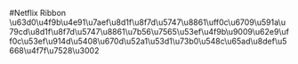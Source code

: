 #Netflix Ribbon
\u63d0\u4f9b\u4e91\u7aef\u8d1f\u8f7d\u5747\u8861\uff0c\u6709\u591a\u79cd\u8d1f\u8f7d\u5747\u8861\u7b56\u7565\u53ef\u4f9b\u9009\u62e9\uff0c\u53ef\u914d\u5408\u670d\u52a1\u53d1\u73b0\u548c\u65ad\u8def\u5668\u4f7f\u7528\u3002
